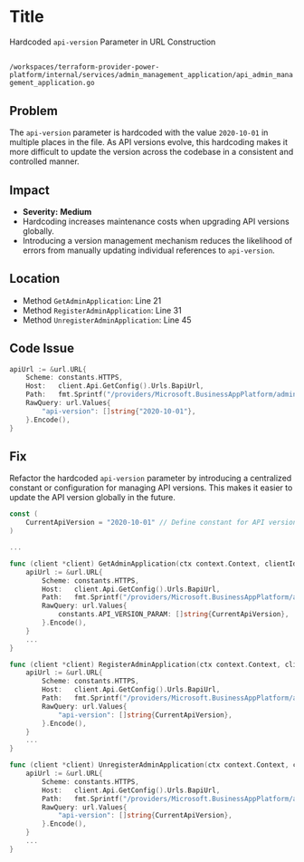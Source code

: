 # Title

Hardcoded `api-version` Parameter in URL Construction

##

`/workspaces/terraform-provider-power-platform/internal/services/admin_management_application/api_admin_management_application.go`

## Problem

The `api-version` parameter is hardcoded with the value `2020-10-01` in multiple places in the file. As API versions evolve, this hardcoding makes it more difficult to update the version across the codebase in a consistent and controlled manner.

## Impact 

- **Severity:** **Medium**
- Hardcoding increases maintenance costs when upgrading API versions globally.
- Introducing a version management mechanism reduces the likelihood of errors from manually updating individual references to `api-version`.

## Location

- Method `GetAdminApplication`: Line 21
- Method `RegisterAdminApplication`: Line 31
- Method `UnregisterAdminApplication`: Line 45

## Code Issue

```go
apiUrl := &url.URL{
    Scheme: constants.HTTPS,
    Host:   client.Api.GetConfig().Urls.BapiUrl,
    Path:   fmt.Sprintf("/providers/Microsoft.BusinessAppPlatform/adminApplications/%s", clientId),
    RawQuery: url.Values{
        "api-version": []string{"2020-10-01"},
    }.Encode(),
}
```

## Fix

Refactor the hardcoded `api-version` parameter by introducing a centralized constant or configuration for managing API versions. This makes it easier to update the API version globally in the future.

```go
const (
    CurrentApiVersion = "2020-10-01" // Define constant for API version management
)

...

func (client *client) GetAdminApplication(ctx context.Context, clientId string) (*adminManagementApplicationDto, error) {
    apiUrl := &url.URL{
        Scheme: constants.HTTPS,
        Host:   client.Api.GetConfig().Urls.BapiUrl,
        Path:   fmt.Sprintf("/providers/Microsoft.BusinessAppPlatform/adminApplications/%s", clientId),
        RawQuery: url.Values{
            constants.API_VERSION_PARAM: []string{CurrentApiVersion},
        }.Encode(),
    }
    ...
}

func (client *client) RegisterAdminApplication(ctx context.Context, clientId string) (*adminManagementApplicationDto, error) {
    apiUrl := &url.URL{
        Scheme: constants.HTTPS,
        Host:   client.Api.GetConfig().Urls.BapiUrl,
        Path:   fmt.Sprintf("/providers/Microsoft.BusinessAppPlatform/adminApplications/%s", clientId),
        RawQuery: url.Values{
            "api-version": []string{CurrentApiVersion},
        }.Encode(),
    }
    ...
}

func (client *client) UnregisterAdminApplication(ctx context.Context, clientId string) error {
    apiUrl := &url.URL{
        Scheme: constants.HTTPS,
        Host:   client.Api.GetConfig().Urls.BapiUrl,
        Path:   fmt.Sprintf("/providers/Microsoft.BusinessAppPlatform/adminApplications/%s", clientId),
        RawQuery: url.Values{
            "api-version": []string{CurrentApiVersion},
        }.Encode(),
    }
    ...
}
```